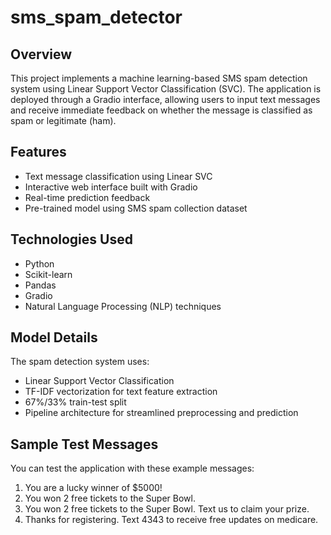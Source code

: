 # sms_spam_detector

## Overview
This project implements a machine learning-based SMS spam detection system using Linear Support Vector Classification (SVC). The application is deployed through a Gradio interface, allowing users to input text messages and receive immediate feedback on whether the message is classified as spam or legitimate (ham).

## Features

- Text message classification using Linear SVC
- Interactive web interface built with Gradio
- Real-time prediction feedback
- Pre-trained model using SMS spam collection dataset

## Technologies Used

- Python
- Scikit-learn
- Pandas
- Gradio
- Natural Language Processing (NLP) techniques

## Model Details
The spam detection system uses:

- Linear Support Vector Classification
- TF-IDF vectorization for text feature extraction
- 67%/33% train-test split
- Pipeline architecture for streamlined preprocessing and prediction

## Sample Test Messages
You can test the application with these example messages:
1. You are a lucky winner of $5000!
2. You won 2 free tickets to the Super Bowl.
3. You won 2 free tickets to the Super Bowl. Text us to claim your prize.
4. Thanks for registering. Text 4343 to receive free updates on medicare.

